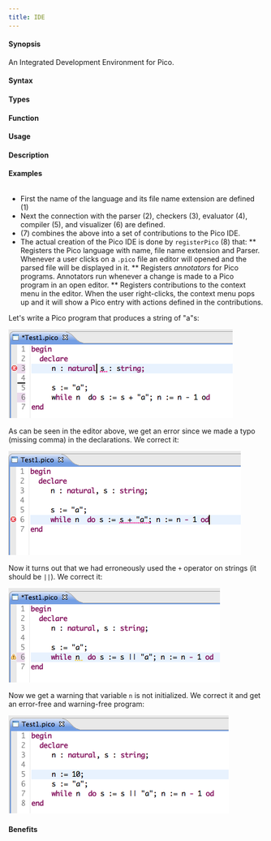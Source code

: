 ```yaml
---
title: IDE
---
```


#### Synopsis

An Integrated Development Environment for Pico.

#### Syntax

#### Types

#### Function
       
#### Usage

#### Description

#### Examples


```rascal

```

                
*  First the name of the language and its file name extension are defined (1)
*  Next the connection with the parser (2), checkers (3), evaluator (4),
  compiler (5), and visualizer (6) are defined.
*  (7) combines the above into a set of contributions to the Pico IDE.
*  The actual creation of the Pico IDE is done by `registerPico` (8) that:
   **  Registers the Pico language with name, file name extension and Parser. Whenever a user clicks on
       a `.pico` file an editor will opened and the parsed file will be displayed in it.
   **  Registers _annotators_ for Pico programs. Annotators run whenever a change is made to a Pico program in an open editor.
   **  Registers contributions to the context menu in the editor. When the user right-clicks, the context menu
       pops up and it will show a Pico entry with actions defined in the contributions.


Let's write a Pico program that produces a string of "a"s:


![](/assets/Recipes/Languages/Pico/IDE/Screenshot1.png)


As can be seen in the editor above, we get an error since we made a typo (missing comma) in the declarations. We correct it:



![](/assets/Recipes/Languages/Pico/IDE/Screenshot2.png)


Now it turns out that we had erroneously used the `+` operator on strings (it should be `||`). We correct it:


![](/assets/Recipes/Languages/Pico/IDE/Screenshot3.png)


Now we get a warning that variable `n` is not initialized. We correct it and get an error-free and warning-free program:


![](/assets/Recipes/Languages/Pico/IDE/Screenshot4.png)


#### Benefits



